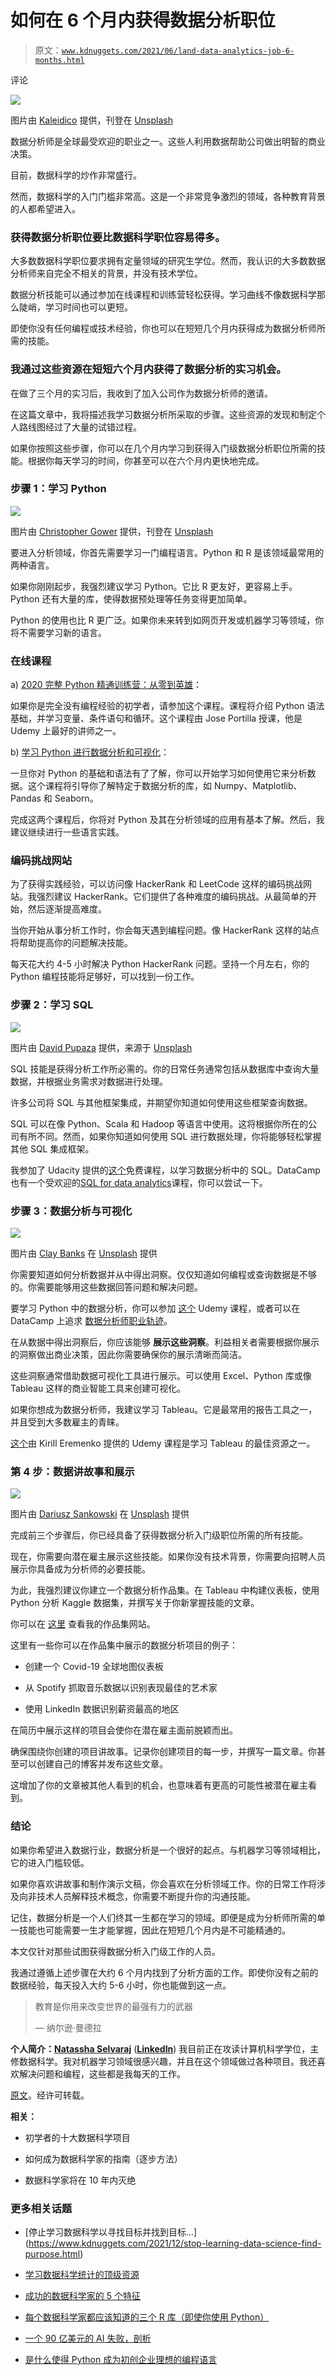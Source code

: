 # 如何在 6 个月内获得数据分析职位

> 原文：[`www.kdnuggets.com/2021/06/land-data-analytics-job-6-months.html`](https://www.kdnuggets.com/2021/06/land-data-analytics-job-6-months.html)

评论

![](img/84bc4dceffa8c0d9f2d2ca93a5d84789.png)

图片由 [Kaleidico](https://unsplash.com/@kaleidico?utm_source=unsplash&utm_medium=referral&utm_content=creditCopyText) 提供，刊登在 [Unsplash](https://towardsdatascience.com/s/photos/analysis?utm_source=unsplash&utm_medium=referral&utm_content=creditCopyText)

数据分析师是全球最受欢迎的职业之一。这些人利用数据帮助公司做出明智的商业决策。

目前，数据科学的炒作非常盛行。

然而，数据科学的入门门槛非常高。这是一个非常竞争激烈的领域，各种教育背景的人都希望进入。

### 获得数据分析职位要比数据科学职位容易得多。

大多数数据科学职位要求拥有定量领域的研究生学位。然而，我认识的大多数数据分析师来自完全不相关的背景，并没有技术学位。

数据分析技能可以通过参加在线课程和训练营轻松获得。学习曲线不像数据科学那么陡峭，学习时间也可以更短。

即使你没有任何编程或技术经验，你也可以在短短几个月内获得成为数据分析师所需的技能。

### 我通过这些资源在短短六个月内获得了数据分析的实习机会。

在做了三个月的实习后，我收到了加入公司作为数据分析师的邀请。

在这篇文章中，我将描述我学习数据分析所采取的步骤。这些资源的发现和制定个人路线图经过了大量的试错过程。

如果你按照这些步骤，你可以在几个月内学习到获得入门级数据分析职位所需的技能。根据你每天学习的时间，你甚至可以在六个月内更快地完成。

### 步骤 1：学习 Python

![](img/6175383f7c6a46bbc7eea7c7469179ad.png)

图片由 [Christopher Gower](https://unsplash.com/@cgower?utm_source=unsplash&utm_medium=referral&utm_content=creditCopyText) 提供，刊登在 [Unsplash](https://towardsdatascience.com/s/photos/coding?utm_source=unsplash&utm_medium=referral&utm_content=creditCopyText)

要进入分析领域，你首先需要学习一门编程语言。Python 和 R 是该领域最常用的两种语言。

如果你刚刚起步，我强烈建议学习 Python。它比 R 更友好，更容易上手。Python 还有大量的库，使得数据预处理等任务变得更加简单。

Python 的使用也比 R 更广泛。如果你未来转到如网页开发或机器学习等领域，你将不需要学习新的语言。

### 在线课程

a) [2020 完整 Python 精通训练营：从零到英雄](https://www.udemy.com/course/complete-python-bootcamp/)：

如果你是完全没有编程经验的初学者，请参加这个课程。课程将介绍 Python 语法基础，并学习变量、条件语句和循环。这个课程由 Jose Portilla 授课，他是 Udemy 上最好的讲师之一。

b) [学习 Python 进行数据分析和可视化](https://www.udemy.com/course/learning-python-for-data-analysis-and-visualization/)：

一旦你对 Python 的基础和语法有了了解，你可以开始学习如何使用它来分析数据。这个课程将引导你了解特定于数据分析的库，如 Numpy、Matplotlib、Pandas 和 Seaborn。

完成这两个课程后，你将对 Python 及其在分析领域的应用有基本了解。然后，我建议继续进行一些语言实践。

### 编码挑战网站

为了获得实践经验，可以访问像 HackerRank 和 LeetCode 这样的编码挑战网站。我强烈建议 HackerRank。它们提供了各种难度的编码挑战。从最简单的开始，然后逐渐提高难度。

当你开始从事分析工作时，你会每天遇到编程问题。像 HackerRank 这样的站点将帮助提高你的问题解决技能。

每天花大约 4-5 小时解决 Python HackerRank 问题。坚持一个月左右，你的 Python 编程技能将足够好，可以找到一份工作。

### 步骤 2：学习 SQL

![](img/f51c76512958303734bff4d93e013c00.png)

图片由 [David Pupaza](https://unsplash.com/@willy420?utm_source=unsplash&utm_medium=referral&utm_content=creditCopyText) 提供，来源于 [Unsplash](https://towardsdatascience.com/s/photos/database?utm_source=unsplash&utm_medium=referral&utm_content=creditCopyText)

SQL 技能是获得分析工作所必需的。你的日常任务通常包括从数据库中查询大量数据，并根据业务需求对数据进行处理。

许多公司将 SQL 与其他框架集成，并期望你知道如何使用这些框架查询数据。

SQL 可以在像 Python、Scala 和 Hadoop 等语言中使用。这将根据你所在的公司有所不同。然而，如果你知道如何使用 SQL 进行数据处理，你将能够轻松掌握其他 SQL 集成框架。

我参加了 Udacity 提供的[这个](https://www.udacity.com/course/sql-for-data-analysis--ud198)免费课程，以学习数据分析中的 SQL。DataCamp 也有一个受欢迎的[SQL for data analytics](https://www.datacamp.com/tracks/data-analyst-with-sql-server)课程，你可以尝试一下。

### 步骤 3：数据分析与可视化

![](img/2117c971e32a0e9613c17ff950be1e36.png)

图片由 [Clay Banks](https://unsplash.com/@claybanks?utm_source=unsplash&utm_medium=referral&utm_content=creditCopyText) 在 [Unsplash](https://towardsdatascience.com/s/photos/visualization?utm_source=unsplash&utm_medium=referral&utm_content=creditCopyText) 提供

你需要知道如何分析数据并从中得出洞察。仅仅知道如何编程或查询数据是不够的。你需要能够用这些数据回答问题和解决问题。

要学习 Python 中的数据分析，你可以参加 [这个](https://www.udemy.com/course/learning-python-for-data-analysis-and-visualization/) Udemy 课程，或者可以在 DataCamp 上追求 [数据分析师职业轨迹](https://www.datacamp.com/tracks/data-analyst-with-python)。

在从数据中得出洞察后，你应该能够 **展示这些洞察**。利益相关者需要根据你展示的洞察做出商业决策，因此你需要确保你的展示清晰而简洁。

这些洞察通常借助数据可视化工具进行展示。可以使用 Excel、Python 库或像 Tableau 这样的商业智能工具来创建可视化。

如果你想成为数据分析师，我建议学习 Tableau。它是最常用的报告工具之一，并且受到大多数雇主的青睐。

[这个](https://public.tableau.com/profile/kirill.eremenko#!/)由 Kirill Eremenko 提供的 Udemy 课程是学习 Tableau 的最佳资源之一。

### 第 4 步：数据讲故事和展示

![](img/1b9b3569a71abb4d1907fcdf6a7367ff.png)

图片由 [Dariusz Sankowski](https://unsplash.com/@dariuszsankowski?utm_source=unsplash&utm_medium=referral&utm_content=creditCopyText) 在 [Unsplash](https://towardsdatascience.com/s/photos/story?utm_source=unsplash&utm_medium=referral&utm_content=creditCopyText) 提供

完成前三个步骤后，你已经具备了获得数据分析入门级职位所需的所有技能。

现在，你需要向潜在雇主展示这些技能。如果你没有技术背景，你需要向招聘人员展示你具备成为分析师的必要技能。

为此，我强烈建议你建立一个数据分析作品集。在 Tableau 中构建仪表板，使用 Python 分析 Kaggle 数据集，并撰写关于你新掌握技能的文章。

你可以在 [这里](https://natassha.github.io/natasshaselvaraj/) 查看我的作品集网站。

这里有一些你可以在作品集中展示的数据分析项目的例子：

+   创建一个 Covid-19 全球地图仪表板

+   从 Spotify 抓取音乐数据以识别表现最佳的艺术家

+   使用 LinkedIn 数据识别薪资最高的地区

在简历中展示这样的项目会使你在潜在雇主面前脱颖而出。

确保围绕你创建的项目讲故事。记录你创建项目的每一步，并撰写一篇文章。你甚至可以创建自己的博客并发布这些文章。

这增加了你的文章被其他人看到的机会，也意味着有更高的可能性被潜在雇主看到。

### 结论

如果你希望进入数据行业，数据分析是一个很好的起点。与机器学习等领域相比，它的进入门槛较低。

如果你喜欢讲故事和制作演示文稿，你会喜欢在分析领域工作。你的日常工作将涉及向非技术人员解释技术概念，你需要不断提升你的沟通技能。

记住，数据分析是一个人们终其一生都在学习的领域。即便是成为分析师所需的单一技能也可能需要一生才能掌握，因此在短短几个月内是不可能精通的。

本文仅针对那些试图获得数据分析入门级工作的人员。

我通过遵循上述步骤在大约 6 个月内找到了分析方面的工作。即使你没有之前的数据经验，每天投入大约 5-6 小时，你也能做到这一点。

> 教育是你用来改变世界的最强有力的武器
> 
> — 纳尔逊·曼德拉

**个人简介：[Natassha Selvaraj](https://www.natasshaselvaraj.com/)** (**[LinkedIn](https://www.linkedin.com/in/natassha-selvaraj-33430717a/)**) 我目前正在攻读计算机科学学位，主修数据科学。我对机器学习领域很感兴趣，并且在这个领域做过各种项目。我还喜欢解决问题和编程，这些都是我每天的工作。

[原文](https://towardsdatascience.com/how-to-land-a-data-analytics-job-in-6-months-58f05311b905)。经许可转载。

**相关：**

+   初学者的十大数据科学项目

+   如何成为数据科学家的指南（逐步方法）

+   数据科学家将在 10 年内灭绝

### 更多相关话题

+   [停止学习数据科学以寻找目标并找到目标...] (https://www.kdnuggets.com/2021/12/stop-learning-data-science-find-purpose.html)

+   [学习数据科学统计的顶级资源](https://www.kdnuggets.com/2021/12/springboard-top-resources-learn-data-science-statistics.html)

+   [成功的数据科学家的 5 个特征](https://www.kdnuggets.com/2021/12/5-characteristics-successful-data-scientist.html)

+   [每个数据科学家都应该知道的三个 R 库（即使你使用 Python）](https://www.kdnuggets.com/2021/12/three-r-libraries-every-data-scientist-know-even-python.html)

+   [一个 90 亿美元的 AI 失败，剖析](https://www.kdnuggets.com/2021/12/9b-ai-failure-examined.html)

+   [是什么使得 Python 成为初创企业理想的编程语言](https://www.kdnuggets.com/2021/12/makes-python-ideal-programming-language-startups.html)
